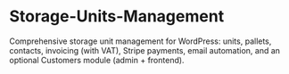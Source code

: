 # Storage-Units-Management
Comprehensive storage unit management for WordPress: units, pallets, contacts, invoicing (with VAT), Stripe payments, email automation, and an optional Customers module (admin + frontend).
